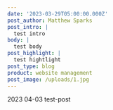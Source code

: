 ```yaml
---
date: '2023-03-29T05:00:00.000Z'
post_author: Matthew Sparks
post_intro: |
  test intro
body: |
  test body
post_highlight: |
  test hightlight
post_type: blog
product: website management
post_image: /uploads/1.jpg
---
```


2023 04-03 test-post
